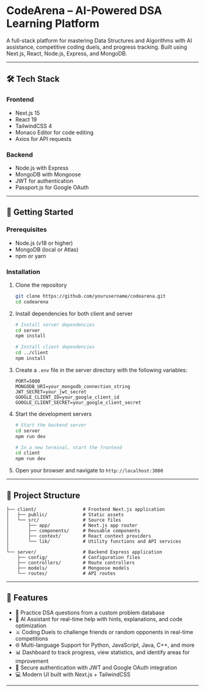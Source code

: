 # CodeArena – AI-Powered DSA Learning Platform

A full-stack platform for mastering Data Structures and Algorithms with AI assistance, competitive coding duels, and progress tracking. Built using Next.js, React, Node.js, Express, and MongoDB.

---

## 🛠️ Tech Stack

### Frontend
- Next.js 15
- React 19
- TailwindCSS 4
- Monaco Editor for code editing
- Axios for API requests

### Backend
- Node.js with Express
- MongoDB with Mongoose
- JWT for authentication
- Passport.js for Google OAuth

---

## 🚀 Getting Started

### Prerequisites
- Node.js (v18 or higher)
- MongoDB (local or Atlas)
- npm or yarn

### Installation

1. Clone the repository
   ```bash
   git clone https://github.com/yourusername/codearena.git
   cd codearena
   ```

2. Install dependencies for both client and server
   ```bash
   # Install server dependencies
   cd server
   npm install

   # Install client dependencies
   cd ../client
   npm install
   ```

3. Create a `.env` file in the server directory with the following variables:
   ```
   PORT=5000
   MONGODB_URI=your_mongodb_connection_string
   JWT_SECRET=your_jwt_secret
   GOOGLE_CLIENT_ID=your_google_client_id
   GOOGLE_CLIENT_SECRET=your_google_client_secret
   ```

4. Start the development servers
   ```bash
   # Start the backend server
   cd server
   npm run dev

   # In a new terminal, start the frontend
   cd client
   npm run dev
   ```

5. Open your browser and navigate to `http://localhost:3000`

---

## 📁 Project Structure

```
├── client/                 # Frontend Next.js application
│   ├── public/             # Static assets
│   └── src/                # Source files
│       ├── app/            # Next.js app router
│       ├── components/     # Reusable components
│       ├── context/        # React context providers
│       └── lib/            # Utility functions and API services
│
└── server/                 # Backend Express application
    ├── config/             # Configuration files
    ├── controllers/        # Route controllers
    ├── models/             # Mongoose models
    └── routes/             # API routes
```

---

## 🚀 Features
- 🧠 Practice DSA questions from a custom problem database
- 🤖 AI Assistant for real-time help with hints, explanations, and code optimization
- ⚔️ Coding Duels to challenge friends or random opponents in real-time competitions
- 🌐 Multi-language Support for Python, JavaScript, Java, C++, and more
- 📊 Dashboard to track progress, view statistics, and identify areas for improvement
- 🔐 Secure authentication with JWT and Google OAuth integration
- 💻 Modern UI built with Next.js + TailwindCSS

---
